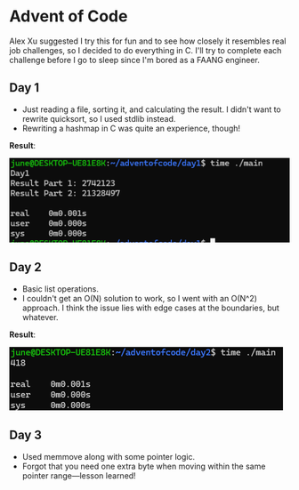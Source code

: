 # Advent of Code

Alex Xu suggested I try this for fun and to see how closely it resembles real job challenges, so I decided to do everything in C. I'll try to complete each challenge before I go to sleep since I'm bored as a FAANG engineer.

## Day 1

- Just reading a file, sorting it, and calculating the result. I didn't want to rewrite quicksort, so I used stdlib instead.
- Rewriting a hashmap in C was quite an experience, though!

**Result**:

![Result](./day1/advent-code-day1-result.png)

## Day 2

- Basic list operations.
- I couldn't get an O(N) solution to work, so I went with an O(N^2) approach. I think the issue lies with edge cases at the boundaries, but whatever.

**Result**:

![Result](./day2/day2-aoc.png)

## Day 3

- Used memmove along with some pointer logic.
- Forgot that you need one extra byte when moving within the same pointer range—lesson learned!
